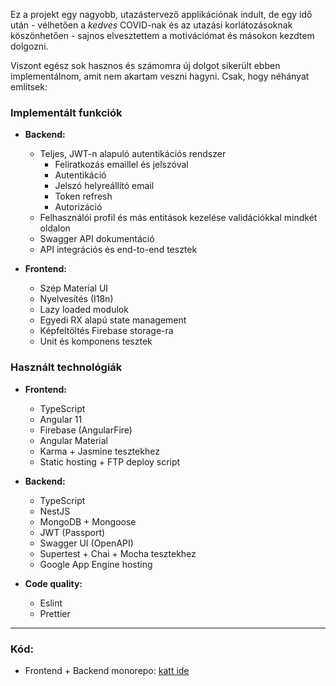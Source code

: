 Ez a projekt egy nagyobb, utazástervező applikációnak indult, de egy idő után - vélhetően a *kedves* COVID-nak és az utazási korlátozásoknak köszönhetően - sajnos elvesztettem a motivációmat és másokon kezdtem dolgozni.

Viszont egész sok hasznos és számomra új dolgot sikerült ebben implementálnom, amit nem akartam veszni hagyni. Csak, hogy néhányat említsek:

### Implementált funkciók

- **Backend:**
    - Teljes, JWT-n alapuló autentikációs rendszer
        - Feliratkozás emaillel és jelszóval
        - Autentikáció
        - Jelszó helyreállító email
        - Token refresh
        - Autorizáció
    - Felhasználói profil és más entitások kezelése validációkkal mindkét oldalon
    - Swagger API dokumentáció
    - API integrációs és end-to-end tesztek


- **Frontend:**
    - Szép Material UI
    - Nyelvesítés (I18n)
    - Lazy loaded modulok
    - Egyedi RX alapú state management
    - Képfeltöltés Firebase storage-ra
    - Unit és komponens tesztek

### Használt technológiák

- **Frontend:**
    - TypeScript
    - Angular 11
    - Firebase (AngularFire)
    - Angular Material
    - Karma + Jasmine tesztekhez
    - Static hosting + FTP deploy script


- **Backend:**
    - TypeScript
    - NestJS
    - MongoDB + Mongoose
    - JWT (Passport)
    - Swagger UI (OpenAPI)
    - Supertest + Chai + Mocha tesztekhez
    - Google App Engine hosting


- **Code quality:**
    - Eslint
    - Prettier


---
### Kód:
- Frontend + Backend monorepo: [katt ide](https://github.com/KinPeter/Mongo-Nest-Angular-Auth)
